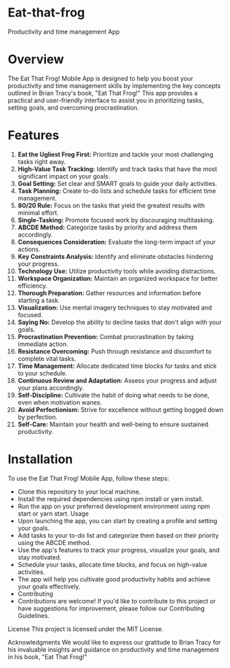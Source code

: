 # Eat-that-frog
Productivity and time management App

# Overview
The Eat That Frog! Mobile App is designed to help you boost your productivity and time management skills by implementing the key concepts outlined in Brian Tracy's book, "Eat That Frog!" This app provides a practical and user-friendly interface to assist you in prioritizing tasks, setting goals, and overcoming procrastination.

# Features
1. **Eat the Ugliest Frog First:** Prioritize and tackle your most challenging tasks right away.
2. **High-Value Task Tracking:** Identify and track tasks that have the most significant impact on your goals.
3. **Goal Setting:** Set clear and SMART goals to guide your daily activities.
4. **Task Planning:** Create to-do lists and schedule tasks for efficient time management.
5. **80/20 Rule:** Focus on the tasks that yield the greatest results with minimal effort.
6. **Single-Tasking:** Promote focused work by discouraging multitasking.
7. **ABCDE Method:** Categorize tasks by priority and address them accordingly.
8. **Consequences Consideration:** Evaluate the long-term impact of your actions.
9. **Key Constraints Analysis:** Identify and eliminate obstacles hindering your progress.
10. **Technology Use:** Utilize productivity tools while avoiding distractions.
11. **Workspace Organization:** Maintain an organized workspace for better efficiency.
12. **Thorough Preparation:** Gather resources and information before starting a task.
13. **Visualization:** Use mental imagery techniques to stay motivated and focused.
14. **Saying No:** Develop the ability to decline tasks that don't align with your goals.
15. **Procrastination Prevention:** Combat procrastination by taking immediate action.
16. **Resistance Overcoming:** Push through resistance and discomfort to complete vital tasks.
17. **Time Management:** Allocate dedicated time blocks for tasks and stick to your schedule.
18. **Continuous Review and Adaptation:** Assess your progress and adjust your plans accordingly.
19. **Self-Discipline:** Cultivate the habit of doing what needs to be done, even when motivation wanes.
20. **Avoid Perfectionism:** Strive for excellence without getting bogged down by perfection.
21. **Self-Care:** Maintain your health and well-being to ensure sustained productivity.
 
# Installation
To use the Eat That Frog! Mobile App, follow these steps:

+ Clone this repository to your local machine.
+ Install the required dependencies using npm install or yarn install.
+ Run the app on your preferred development environment using npm start or yarn start.
Usage
+ Upon launching the app, you can start by creating a profile and setting your goals.
+ Add tasks to your to-do list and categorize them based on their priority using the ABCDE method.
+ Use the app's features to track your progress, visualize your goals, and stay motivated.
+ Schedule your tasks, allocate time blocks, and focus on high-value activities.
+ The app will help you cultivate good productivity habits and achieve your goals effectively.
+ Contributing
+ Contributions are welcome! If you'd like to contribute to this project or have suggestions for improvement, please follow our Contributing Guidelines.

License
This project is licensed under the MIT License.

Acknowledgments
We would like to express our gratitude to Brian Tracy for his invaluable insights and guidance on productivity and time management in his book, "Eat That Frog!"
